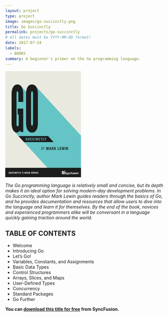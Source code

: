 ```yaml
---
layout: project
type: project
image: images/go-succinctly.png
title: Go Succinctly
permalink: projects/go-succinctly
# All dates must be YYYY-MM-DD format!
date: 2017-07-24
labels:
  - BOOKS
summary: A beginner's primer on the Go programming language.
---
```


<img class="ui medium right floated rounded image" src="../images/go-cover.jpeg">

_The Go programming language is relatively small and concise, but its depth makes it an ideal option for solving modern-day development problems. In Go Succinctly, author Mark Lewin guides readers through the basics of Go, and he provides documentation and resources that allow users to dive into the language and learn it for themselves. By the end of the book, novices and experienced programmers alike will be conversant in a language quickly gaining traction around the world._

## TABLE OF CONTENTS

- Welcome
- Introducing Go
- Let’s Go!
- Variables, Constants, and Assignments
- Basic Data Types
- Control Structures
- Arrays, Slices, and Maps
- User-Defined Types
- Concurrency
- Standard Packages
- Go Further

**You can [download this title for free](https://www.syncfusion.com/succinctly-free-ebooks/confirmation/go-succinctly) from SyncFusion.**
